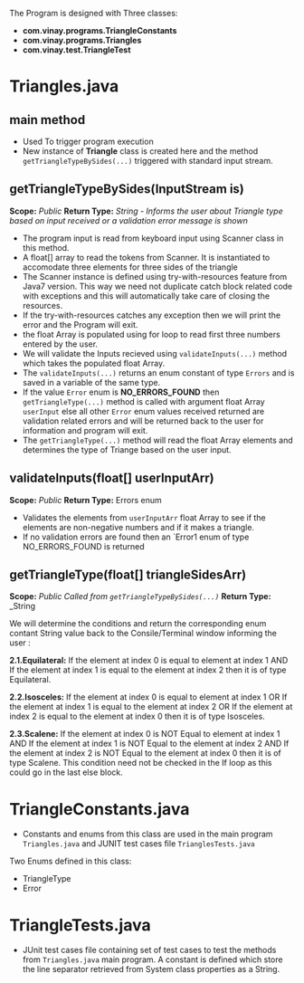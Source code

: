 

The Program is designed with Three classes:
- **com.vinay.programs.TriangleConstants**
- **com.vinay.programs.Triangles**
- **com.vinay.test.TriangleTest**

# Triangles.java

## main method
- Used To trigger program execution
- New instance of **Triangle** class is created here and the method  `getTriangleTypeBySides(...)` triggered with standard input stream.

## getTriangleTypeBySides(InputStream is)

**Scope:** _Public_
**Return Type:** _String - Informs the user about Triangle type based on input received or a validation error message is shown_

- The program input is read from keyboard input using Scanner class in this method.
- A float[] array to read the tokens from Scanner. It is instantiated to accomodate three elements for three sides of the triangle
- The Scanner instance is defined using try-with-resources feature from Java7 version. This way we need not duplicate catch block related code with exceptions and this will automatically take care of closing the resources.
- If the try-with-resources catches any exception then we will print the error and the Program will exit.
- the float Array is populated using for loop to read first three numbers entered by the user.
- We will validate the Inputs recieved using `validateInputs(...)` method which takes the populated float Array.
- The `validateInputs(...)` returns an enum constant of type `Errors` and is saved in a variable of the same type.
- If the value `Error` enum is  **NO_ERRORS_FOUND** then `getTriangleType(...)` method is called with argument float Array `userInput` else all other `Error` enum values received returned are validation related errors and will be returned back to the user for information and program will exit.
- The `getTriangleType(...)` method will read the float Array elements and determines the type of Triange based on the user input.

## validateInputs(float[] userInputArr)
**Scope:** _Public_
**Return Type:** Errors enum

- Validates the elements from `userInputArr` float Array to see if the elements are non-negative numbers and if it makes a triangle.
- If no validation errors are found then an `Error1 enum of type NO_ERRORS_FOUND is returned

## getTriangleType(float[] triangleSidesArr)
**Scope:** _Public Called from `getTriangleTypeBySides(...)`_
**Return Type:** _String 

We will determine the conditions and return the corresponding enum contant String value back to the Consile/Terminal window informing the user :

**2.1.Equilateral:** If the element at index 0 is equal to element at index 1 AND If the element at index 1 is equal to the element at index 2 then it is of type Equilateral.

**2.2.Isosceles:** If the element at index 0 is equal to element at index 1 OR If the element at index 1 is equal to the element at index 2 OR If the element at index 2 is equal to the element at index 0 then it is of type Isosceles.

**2.3.Scalene:** If the element at index 0 is NOT Equal to element at index 1 AND If the element at index 1 is NOT Equal to the element at index 2 AND If the element at index 2 is NOT Equal to the element at index 0 then it is of type Scalene. This condition need not be checked in the If loop as this could go in the last else block.


# TriangleConstants.java
- Constants and enums from this class are used in the main program `Triangles.java` and  JUNIT test cases file `TrianglesTests.java`

Two Enums defined in this class:
- TriangleType
- Error

# TriangleTests.java
- JUnit test cases file containing set of test cases to test the methods from `Triangles.java` main program.
A constant is defined which store the line separator retrieved from System class properties as a String.

